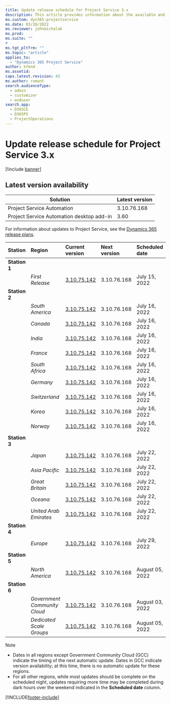 ```yaml
---
title: Update release schedule for Project Service 3.x
description: This article provides information about the available and upcoming releases of Dynamics 365 Project Service Automation.
ms.custom: dyn365-projectservice
ms.date: 03/28/2022
ms.reviewer: johnmichalak
ms.prod:
ms.suite: ""
#
ms.tgt_pltfrm: ""
ms.topic: "article"
applies_to: 
  - "Dynamics 365 Project Service"
author: kfend
ms.assetid: 
caps.latest.revision: 42
ms.author: rumant
search.audienceType: 
  - admin
  - customizer
  - enduser
search.app: 
  - D365CE
  - D365PS
  - ProjectOperations
---
```


# Update release schedule for Project Service 3.x

[!include [banner](../includes/psa-now-project-operations.md)]

## Latest version availability

| Solution  | Latest version |
|-------|----|
| Project Service Automation    | 3.10.76.168 |
| Project Service Automation desktop add-in                | 3.60          |

For information about updates to Project Service, see the [Dynamics 365 release plans](/dynamics365/release-plans/). 

| Station  | Region | Current version | Next version |  Scheduled date
| :---   | :---   | :---   | :---   |:---   |         
|<strong>Station 1</strong> | |  |  | |
| | <i>First Release</i> | [3.10.75.142](whats-new-ur-44.md) | 3.10.76.168 | July 15, 2022
|<strong>Station 2</strong> | |  |  | |
| | <i>South America</i> | [3.10.75.142](whats-new-ur-44.md) | 3.10.76.168 | July 16, 2022
| | <i>Canada</i> | [3.10.75.142](whats-new-ur-44.md) | 3.10.76.168 | July 16, 2022
| | <i>India</i> | [3.10.75.142](whats-new-ur-44.md) | 3.10.76.168 | July 16, 2022
| | <i>France</i> | [3.10.75.142](whats-new-ur-44.md) | 3.10.76.168 | July 16, 2022
| | <i>South Africa</i> | [3.10.75.142](whats-new-ur-44.md) | 3.10.76.168 | July 16, 2022
| | <i>Germany</i> | [3.10.75.142](whats-new-ur-44.md) | 3.10.76.168 | July 16, 2022
| | <i>Switzerland</i> | [3.10.75.142](whats-new-ur-44.md) | 3.10.76.168 | July 16, 2022
| | <i>Korea</i> | [3.10.75.142](whats-new-ur-44.md) | 3.10.76.168 | July 16, 2022
| | <i>Norway</i> | [3.10.75.142](whats-new-ur-44.md) | 3.10.76.168 | July 16, 2022
|<strong>Station 3</strong> | |  |  | |
| | <i>Japan</i> | [3.10.75.142](whats-new-ur-44.md) | 3.10.76.168 | July 22, 2022
| | <i>Asia Pacific</i> | [3.10.75.142](whats-new-ur-44.md) | 3.10.76.168 | July 22, 2022
| | <i>Great Britain</i> | [3.10.75.142](whats-new-ur-44.md) | 3.10.76.168 | July 22, 2022
| | <i>Oceana</i> | [3.10.75.142](whats-new-ur-44.md) | 3.10.76.168 | July 22, 2022
| | <i>United Arab Emirates</i> | [3.10.75.142](whats-new-ur-44.md) | 3.10.76.168 | July 22, 2022
|<strong>Station 4</strong> | |  |  | |
| | <i>Europe</i> | [3.10.75.142](whats-new-ur-44.md) | 3.10.76.168 | July 29, 2022
|<strong>Station 5</strong> | |  |  | |
| | <i>North America</i> | [3.10.75.142](whats-new-ur-44.md) | 3.10.76.168 | August 05, 2022
|<strong>Station 6</strong> | |  |  | |
| | <i>Government Community Cloud</i> | [3.10.75.142](whats-new-ur-44.md) | 3.10.76.168 | August 03, 2022
| | <i>Dedicated Scale Groups</i> | [3.10.75.142](whats-new-ur-44.md) | 3.10.76.168 | August 05, 2022




>[!Note]
> - Dates in all regions except Government Community Cloud (GCC) indicate the timing of the next automatic update. Dates in GCC indicate version availability; at this time, there is no automatic update for these regions.
> - For all other regions, while most updates should be complete on the scheduled night, updates requiring more time may be completed during dark hours over the weekend indicated in the **Scheduled date** column.


[!INCLUDE[footer-include](../includes/footer-banner.md)]
